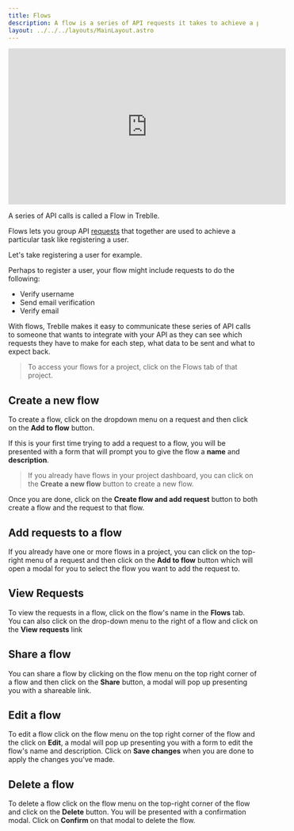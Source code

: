 ```yaml
---
title: Flows
description: A flow is a series of API requests it takes to achieve a particular task.
layout: ../../../layouts/MainLayout.astro
---
```


<iframe width="560" height="315" src="https://www.youtube.com/embed/Iizl4eFTWms" aria-label="YouTube video player" frameborder="0" allow="accelerometer; autoplay; clipboard-write; encrypted-media; gyroscope; picture-in-picture; web-share" allowfullscreen></iframe>

A series of API calls is called a Flow in Treblle.

Flows lets you group API [requests](/en/dashboard/requests) that together are used to achieve a particular task like registering a user.

Let's take registering a user for example.

Perhaps to register a user, your flow might include requests to do the following:

- Verify username
- Send email verification
- Verify email

With flows, Treblle makes it easy to communicate these series of API calls to someone that wants to integrate with your API as they can see which requests they have to make for each step, what data to be sent and what to expect back.

> To access your flows for a project, click on the Flows tab of that project.

## Create a new flow

To create a flow, click on the dropdown menu on a request and then click on the **Add to flow** button.

If this is your first time trying to add a request to a flow, you will be presented with a form that will prompt you to give the flow a **name** and **description**.

> If you already have flows in your project dashboard, you can click on the **Create a new flow** button to create a new flow.

Once you are done, click on the **Create flow and add request** button to both create a flow and the request to that flow.

## Add requests to a flow

If you already have one or more flows in a project, you can click on the top-right menu of a request and then click on the **Add to flow** button which will open a modal for you to select the flow you want to add the request to.

## View Requests

To view the requests in a flow, click on the flow's name in the **Flows** tab. You can also click on the drop-down menu to the right of a flow and click on the **View requests** link

## Share a flow

You can share a flow by clicking on the flow menu on the top right corner of a flow and then click on the **Share** button, a modal will pop up presenting you with a shareable link.

## Edit a flow

To edit a flow click on the flow menu on the top right corner of the flow and the click on **Edit**, a modal will pop up presenting you with a form to edit the flow's name and description. Click on **Save changes** when you are done to apply the changes you've made.

## Delete a flow

To delete a flow click on the flow menu on the top-right corner of the flow and click on the **Delete** button. You will be presented with a confirmation modal. Click on **Confirm** on that modal to delete the flow.
